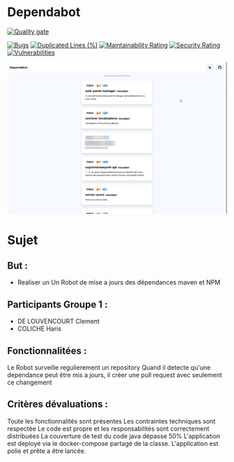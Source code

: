 # Dependabot

[![Quality gate](https://sonarcloud.io/api/project_badges/quality_gate?project=MASTER-UNIV-SMB_Dependabot-CLEMENT-HARIS)](https://sonarcloud.io/summary/new_code?id=MASTER-UNIV-SMB_Dependabot-CLEMENT-HARIS)

[![Bugs](https://sonarcloud.io/api/project_badges/measure?project=MASTER-UNIV-SMB_INFO803_Dependabot_Coliche_DeLouvencourt&metric=bugs)](https://sonarcloud.io/summary/new_code?id=MASTER-UNIV-SMB_INFO803_Dependabot_Coliche_DeLouvencourt)  [![Duplicated Lines (%)](https://sonarcloud.io/api/project_badges/measure?project=MASTER-UNIV-SMB_INFO803_Dependabot_Coliche_DeLouvencourt&metric=duplicated_lines_density)](https://sonarcloud.io/summary/new_code?id=MASTER-UNIV-SMB_INFO803_Dependabot_Coliche_DeLouvencourt) [![Maintainability Rating](https://sonarcloud.io/api/project_badges/measure?project=MASTER-UNIV-SMB_INFO803_Dependabot_Coliche_DeLouvencourt&metric=sqale_rating)](https://sonarcloud.io/summary/new_code?id=MASTER-UNIV-SMB_INFO803_Dependabot_Coliche_DeLouvencourt) [![Security Rating](https://sonarcloud.io/api/project_badges/measure?project=MASTER-UNIV-SMB_INFO803_Dependabot_Coliche_DeLouvencourt&metric=security_rating)](https://sonarcloud.io/summary/new_code?id=MASTER-UNIV-SMB_INFO803_Dependabot_Coliche_DeLouvencourt) [![Vulnerabilities](https://sonarcloud.io/api/project_badges/measure?project=MASTER-UNIV-SMB_INFO803_Dependabot_Coliche_DeLouvencourt&metric=vulnerabilities)](https://sonarcloud.io/summary/new_code?id=MASTER-UNIV-SMB_INFO803_Dependabot_Coliche_DeLouvencourt)

![img.png](ressources/screenshot.png)

# Sujet
## But :

* Realiser un Un Robot de mise a jours des dépendances maven et NPM

## Participants Groupe 1 :
- DE LOUVENCOURT Clement
- COLICHE Haris

## Fonctionnalitées :

Le Robot surveille regulierement un repository
Quand il detecte qu'une dependance peut être mis a jours, il créer une pull request avec seulement ce changement


## Critères dévaluations :


Toute les fonctionnalités sont présentes
Les contraintes techniques sont respectée
Le code est propre et les responsabilités sont correctement distribuées
La couverture de test du code java dépasse 50%
L'application est deployé via le docker-compose partagé de la classe.
L'application est polie et prête a être lancée.